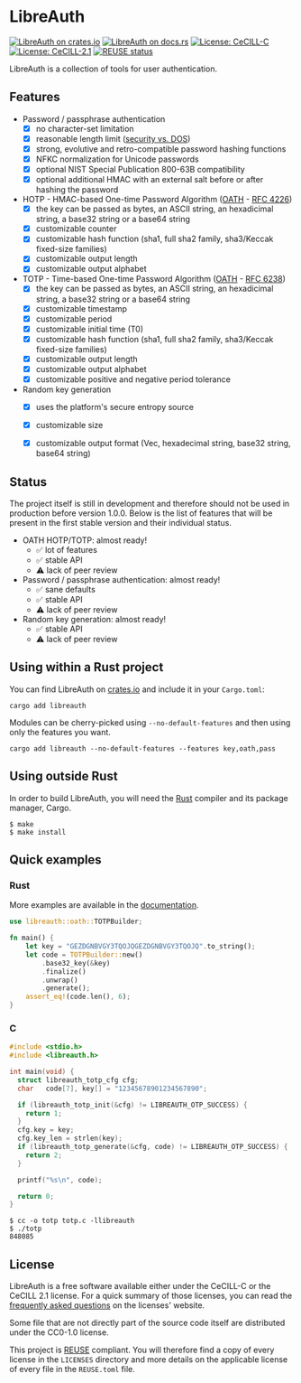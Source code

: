 # LibreAuth

[![LibreAuth on crates.io](https://img.shields.io/crates/v/libreauth.svg)](https://crates.io/crates/libreauth)
[![LibreAuth on docs.rs](https://docs.rs/libreauth/badge.svg)](https://docs.rs/libreauth/)
[![License: CeCILL-C](https://img.shields.io/badge/license-CeCILL--C-green.svg)](http://cecill.info/licences/Licence_CeCILL-C_V1-en.html)
[![License: CeCILL-2.1](https://img.shields.io/badge/license-CeCILL%202.1-blue.svg)](http://cecill.info/licences/Licence_CeCILL_V2.1-en.html)
[![REUSE status](https://api.reuse.software/badge/codeberg.org/rbd/libreauth)](https://api.reuse.software/info/codeberg.org/rbd/libreauth)


LibreAuth is a collection of tools for user authentication.


## Features

- Password / passphrase authentication
  - [x] no character-set limitation
  - [x] reasonable length limit ([security vs.
    DOS](http://arstechnica.com/security/2013/09/long-passwords-are-good-but-too-much-length-can-be-bad-for-security/))
  - [x] strong, evolutive and retro-compatible password hashing functions
  - [x] NFKC normalization for Unicode passwords
  - [x] optional NIST Special Publication 800-63B compatibility
  - [x] optional additional HMAC with an external salt before or after hashing
    the password
- HOTP - HMAC-based One-time Password Algorithm
  ([OATH](http://www.openauthentication.org/) - [RFC
  4226](https://tools.ietf.org/html/rfc4226))
  - [x] the key can be passed as bytes, an ASCII string, an hexadicimal string,
    a base32 string or a base64 string
  - [x] customizable counter
  - [x] customizable hash function (sha1, full sha2 family, sha3/Keccak
    fixed-size families)
  - [x] customizable output length
  - [x] customizable output alphabet
- TOTP - Time-based One-time Password Algorithm
  ([OATH](http://www.openauthentication.org/) - [RFC
  6238](https://tools.ietf.org/html/rfc6238))
  - [x] the key can be passed as bytes, an ASCII string, an hexadicimal string,
    a base32 string or a base64 string
  - [x] customizable timestamp
  - [x] customizable period
  - [x] customizable initial time (T0)
  - [x] customizable hash function (sha1, full sha2 family, sha3/Keccak
    fixed-size families)
  - [x] customizable output length
  - [x] customizable output alphabet
  - [x] customizable positive and negative period tolerance
- Random key generation
  - [x] uses the platform's secure entropy source
  - [x] customizable size
  - [x] customizable output format (Vec<u8>, hexadecimal string, base32 string,
    base64 string)


## Status

The project itself is still in development and therefore should not be used in
production before version 1.0.0. Below is the list of features that will be
present in the first stable version and their individual status.

- OATH HOTP/TOTP: almost ready!
  * :white_check_mark: lot of features
  * :white_check_mark: stable API
  * :warning: lack of peer review
- Password / passphrase authentication: almost ready!
  * :white_check_mark: sane defaults
  * :white_check_mark: stable API
  * :warning: lack of peer review
- Random key generation: almost ready!
  * :white_check_mark: stable API
  * :warning: lack of peer review


## Using within a Rust project

You can find LibreAuth on [crates.io](https://crates.io/crates/libreauth) and
include it in your `Cargo.toml`:

```
cargo add libreauth
```

Modules can be cherry-picked using `--no-default-features` and then using only
the features you want.

```
cargo add libreauth --no-default-features --features key,oath,pass
```


## Using outside Rust

In order to build LibreAuth, you will need the
[Rust](https://www.rust-lang.org/) compiler and its package manager, Cargo.

```ShellSession
$ make
$ make install
```


## Quick examples


### Rust

More examples are available in the [documentation](https://docs.rs/libreauth/).

```rust
use libreauth::oath::TOTPBuilder;

fn main() {
    let key = "GEZDGNBVGY3TQOJQGEZDGNBVGY3TQOJQ".to_string();
    let code = TOTPBuilder::new()
        .base32_key(&key)
        .finalize()
        .unwrap()
        .generate();
    assert_eq!(code.len(), 6);
}
```

### C

```C
#include <stdio.h>
#include <libreauth.h>

int main(void) {
  struct libreauth_totp_cfg cfg;
  char   code[7], key[] = "12345678901234567890";

  if (libreauth_totp_init(&cfg) != LIBREAUTH_OTP_SUCCESS) {
    return 1;
  }
  cfg.key = key;
  cfg.key_len = strlen(key);
  if (libreauth_totp_generate(&cfg, code) != LIBREAUTH_OTP_SUCCESS) {
    return 2;
  }

  printf("%s\n", code);

  return 0;
}
```

```ShellSession
$ cc -o totp totp.c -llibreauth
$ ./totp
848085
```


## License

LibreAuth is a free software available either under the CeCILL-C or the CeCILL
2.1 license. For a quick summary of those licenses, you can read the
[frequently asked questions](http://cecill.info/faq.en.html) on the licenses'
website.

Some file that are not directly part of the source code itself are distributed
under the CC0-1.0 license.

This project is [REUSE][reuse] compliant. You will therefore find a copy of
every license in the `LICENSES` directory and more details on the applicable
license of every file in the `REUSE.toml` file.

[reuse]: https://reuse.software/
